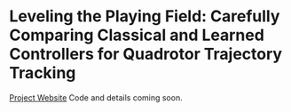 # Leveling the Playing Field: Carefully Comparing Classical and Learned Controllers for Quadrotor Trajectory Tracking

[Project Website](https://pratikkunapuli.github.io/rl-vs-gc/)
Code and details coming soon.
